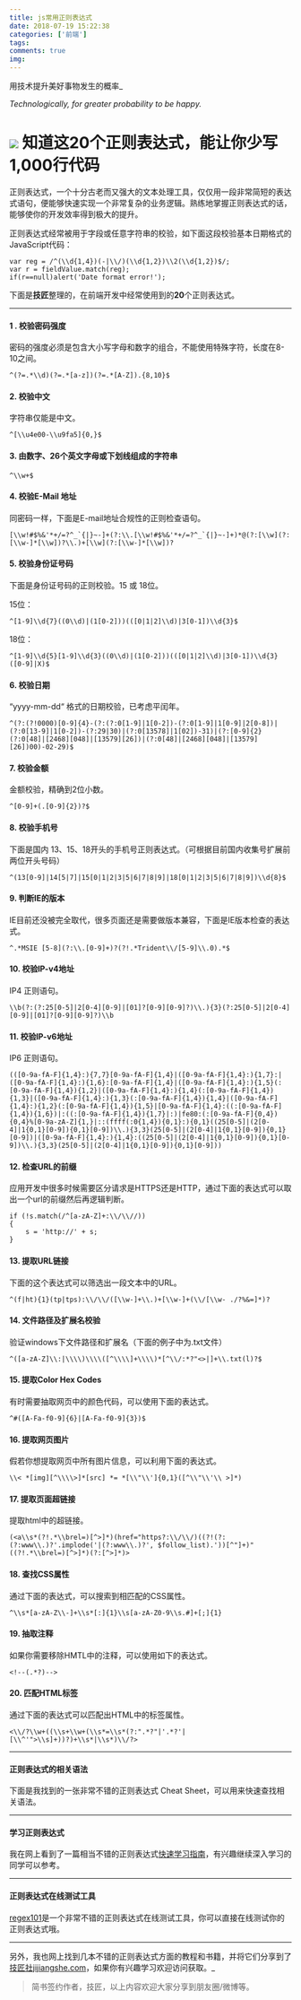 ```yaml
---
title: js常用正则表达式
date: 2018-07-19 15:22:38
categories: ['前端']
tags:       
comments: true    
img:  
---
```

用技术提升美好事物发生的概率_

_Technologically, for greater probability to be happy._

![](http://img0.imgtn.bdimg.com/it/u=825778792,183745022&fm=200&gp=0.jpg)
知道这20个正则表达式，能让你少写1,000行代码
=========================
正则表达式，一个十分古老而又强大的文本处理工具，仅仅用一段非常简短的表达式语句，便能够快速实现一个非常复杂的业务逻辑。熟练地掌握正则表达式的话，能够使你的开发效率得到极大的提升。

正则表达式经常被用于字段或任意字符串的校验，如下面这段校验基本日期格式的JavaScript代码：

    var reg = /^(\\d{1,4})(-|\\/)(\\d{1,2})\\2(\\d{1,2})$/; 
    var r = fieldValue.match(reg);             
    if(r==null)alert('Date format error!');           
    

下面是**技匠**整理的，在前端开发中经常使用到的**20**个正则表达式。

* * *

#### **1 . 校验密码强度**

密码的强度必须是包含大小写字母和数字的组合，不能使用特殊字符，长度在8-10之间。

    ^(?=.*\\d)(?=.*[a-z])(?=.*[A-Z]).{8,10}$
    

#### **2\. 校验中文**

字符串仅能是中文。

    ^[\\u4e00-\\u9fa5]{0,}$
    

#### **3\. 由数字、26个英文字母或下划线组成的字符串**

    ^\\w+$
    

#### **4\. 校验E-Mail 地址**

同密码一样，下面是E-mail地址合规性的正则检查语句。

    [\\w!#$%&'*+/=?^_`{|}~-]+(?:\\.[\\w!#$%&'*+/=?^_`{|}~-]+)*@(?:[\\w](?:[\\w-]*[\\w])?\\.)+[\\w](?:[\\w-]*[\\w])?
    

#### **5\. 校验身份证号码**

下面是身份证号码的正则校验。15 或 18位。

15位：

    ^[1-9]\\d{7}((0\\d)|(1[0-2]))(([0|1|2]\\d)|3[0-1])\\d{3}$
    

18位：

    ^[1-9]\\d{5}[1-9]\\d{3}((0\\d)|(1[0-2]))(([0|1|2]\\d)|3[0-1])\\d{3}([0-9]|X)$
    

#### **6\. 校验日期**

“yyyy-mm-dd“ 格式的日期校验，已考虑平闰年。

    ^(?:(?!0000)[0-9]{4}-(?:(?:0[1-9]|1[0-2])-(?:0[1-9]|1[0-9]|2[0-8])|(?:0[13-9]|1[0-2])-(?:29|30)|(?:0[13578]|1[02])-31)|(?:[0-9]{2}(?:0[48]|[2468][048]|[13579][26])|(?:0[48]|[2468][048]|[13579][26])00)-02-29)$
    

#### **7\. 校验金额**

金额校验，精确到2位小数。

    ^[0-9]+(.[0-9]{2})?$
    

#### **8\. 校验手机号**

下面是国内 13、15、18开头的手机号正则表达式。（可根据目前国内收集号扩展前两位开头号码）

    ^(13[0-9]|14[5|7]|15[0|1|2|3|5|6|7|8|9]|18[0|1|2|3|5|6|7|8|9])\\d{8}$
    

#### **9\. 判断IE的版本**

IE目前还没被完全取代，很多页面还是需要做版本兼容，下面是IE版本检查的表达式。

    ^.*MSIE [5-8](?:\\.[0-9]+)?(?!.*Trident\\/[5-9]\\.0).*$
    

#### **10\. 校验IP-v4地址**

IP4 正则语句。

    \\b(?:(?:25[0-5]|2[0-4][0-9]|[01]?[0-9][0-9]?)\\.){3}(?:25[0-5]|2[0-4][0-9]|[01]?[0-9][0-9]?)\\b
    

#### **11\. 校验IP-v6地址**

IP6 正则语句。

    (([0-9a-fA-F]{1,4}:){7,7}[0-9a-fA-F]{1,4}|([0-9a-fA-F]{1,4}:){1,7}:|([0-9a-fA-F]{1,4}:){1,6}:[0-9a-fA-F]{1,4}|([0-9a-fA-F]{1,4}:){1,5}(:[0-9a-fA-F]{1,4}){1,2}|([0-9a-fA-F]{1,4}:){1,4}(:[0-9a-fA-F]{1,4}){1,3}|([0-9a-fA-F]{1,4}:){1,3}(:[0-9a-fA-F]{1,4}){1,4}|([0-9a-fA-F]{1,4}:){1,2}(:[0-9a-fA-F]{1,4}){1,5}|[0-9a-fA-F]{1,4}:((:[0-9a-fA-F]{1,4}){1,6})|:((:[0-9a-fA-F]{1,4}){1,7}|:)|fe80:(:[0-9a-fA-F]{0,4}){0,4}%[0-9a-zA-Z]{1,}|::(ffff(:0{1,4}){0,1}:){0,1}((25[0-5]|(2[0-4]|1{0,1}[0-9]){0,1}[0-9])\\.){3,3}(25[0-5]|(2[0-4]|1{0,1}[0-9]){0,1}[0-9])|([0-9a-fA-F]{1,4}:){1,4}:((25[0-5]|(2[0-4]|1{0,1}[0-9]){0,1}[0-9])\\.){3,3}(25[0-5]|(2[0-4]|1{0,1}[0-9]){0,1}[0-9]))
    

#### **12\. 检查URL的前缀**

应用开发中很多时候需要区分请求是HTTPS还是HTTP，通过下面的表达式可以取出一个url的前缀然后再逻辑判断。

    if (!s.match(/^[a-zA-Z]+:\\/\\//))
    {
        s = 'http://' + s;
    }
    

#### **13\. 提取URL链接**

下面的这个表达式可以筛选出一段文本中的URL。

    ^(f|ht){1}(tp|tps):\\/\\/([\\w-]+\\.)+[\\w-]+(\\/[\\w- ./?%&=]*)?
    

#### **14\. 文件路径及扩展名校验**

验证windows下文件路径和扩展名（下面的例子中为.txt文件）

    ^([a-zA-Z]\\:|\\\\)\\\\([^\\\\]+\\\\)*[^\\/:*?"<>|]+\\.txt(l)?$
    

#### **15\. 提取Color Hex Codes**

有时需要抽取网页中的颜色代码，可以使用下面的表达式。

    ^#([A-Fa-f0-9]{6}|[A-Fa-f0-9]{3})$
    

#### **16\. 提取网页图片**

假若你想提取网页中所有图片信息，可以利用下面的表达式。

    \\< *[img][^\\\\>]*[src] *= *[\\"\\']{0,1}([^\\"\\'\\ >]*)
    

#### **17\. 提取页面超链接**

提取html中的超链接。

    (<a\\s*(?!.*\\brel=)[^>]*)(href="https?:\\/\\/)((?!(?:(?:www\\.)?'.implode('|(?:www\\.)?', $follow_list).'))[^"]+)"((?!.*\\brel=)[^>]*)(?:[^>]*)>
    

#### **18\. 查找CSS属性**

通过下面的表达式，可以搜索到相匹配的CSS属性。

    ^\\s*[a-zA-Z\\-]+\\s*[:]{1}\\s[a-zA-Z0-9\\s.#]+[;]{1}
    

#### **19\. 抽取注释**

如果你需要移除HMTL中的注释，可以使用如下的表达式。

    <!--(.*?)-->
    

#### **20\. 匹配HTML标签**

通过下面的表达式可以匹配出HTML中的标签属性。

    <\\/?\\w+((\\s+\\w+(\\s*=\\s*(?:".*?"|'.*?'|[\\^'">\\s]+))?)+\\s*|\\s*)\\/?>
    

* * *

#### 正则表达式的相关语法

下面是我找到的一张非常不错的正则表达式 Cheat Sheet，可以用来快速查找相关语法。

* * *

#### 学习正则表达式

我在网上看到了一篇相当不错的正则表达式[快速学习指南](https://link.jianshu.com?t=https://msdn.microsoft.com/en-us/library/az24scfc(v=vs.110).aspx)，有兴趣继续深入学习的同学可以参考。

* * *

#### 正则表达式在线测试工具

[regex101](https://link.jianshu.com?t=https://regex101.com/#javascript)是一个非常不错的正则表达式在线测试工具，你可以直接在线测试你的正则表达式哦。  

* * *

另外，我也网上找到几本不错的正则表达式方面的教程和书籍，并将它们分享到了[技匠社jijiangshe.com](https://link.jianshu.com?t=jijiangshe.com)，如果你有兴趣学习欢迎访问获取。_

> 简书签约作者，技匠，以上内容欢迎大家分享到朋友圈/微博等。

